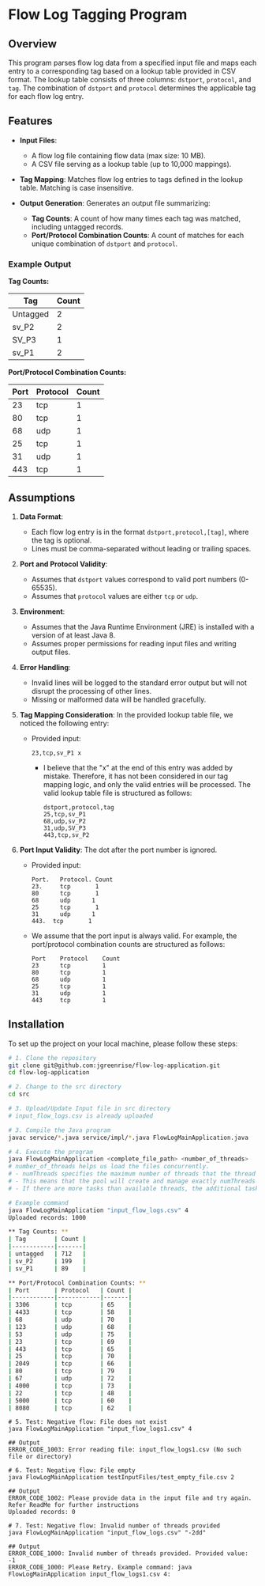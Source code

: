 # Flow Log Tagging Program

## Overview

This program parses flow log data from a specified input file and maps each entry to a corresponding tag based on a lookup table provided in CSV format. The lookup table consists of three columns: `dstport`, `protocol`, and `tag`. The combination of `dstport` and `protocol` determines the applicable tag for each flow log entry.

## Features

- **Input Files**:
    - A flow log file containing flow data (max size: 10 MB).
    - A CSV file serving as a lookup table (up to 10,000 mappings).

- **Tag Mapping**: Matches flow log entries to tags defined in the lookup table. Matching is case insensitive.

- **Output Generation**: Generates an output file summarizing:
    - **Tag Counts**: A count of how many times each tag was matched, including untagged records.
    - **Port/Protocol Combination Counts**: A count of matches for each unique combination of `dstport` and `protocol`.

### Example Output

**Tag Counts:**

| Tag       | Count |
|-----------|-------|
| Untagged  | 2     |
| sv_P2     | 2     |
| SV_P3     | 1     |
| sv_P1     | 2     |

**Port/Protocol Combination Counts:**

| Port | Protocol | Count |
|------|----------|-------|
| 23   | tcp      | 1     |
| 80   | tcp      | 1     |
| 68   | udp      | 1     |
| 25   | tcp      | 1     |
| 31   | udp      | 1     |
| 443  | tcp      | 1     |

## Assumptions

1. **Data Format**:
    - Each flow log entry is in the format `dstport,protocol,[tag]`, where the tag is optional.
    - Lines must be comma-separated without leading or trailing spaces.

2. **Port and Protocol Validity**:
    - Assumes that `dstport` values correspond to valid port numbers (0-65535).
    - Assumes that `protocol` values are either `tcp` or `udp`.

3. **Environment**:
    - Assumes that the Java Runtime Environment (JRE) is installed with a version of at least Java 8.
    - Assumes proper permissions for reading input files and writing output files.

4. **Error Handling**:
    - Invalid lines will be logged to the standard error output but will not disrupt the processing of other lines.
    - Missing or malformed data will be handled gracefully.

5. **Tag Mapping Consideration**: In the provided lookup table file, we noticed the following entry:
    - Provided input:
      ```
      23,tcp,sv_P1 x
      ```
      - I believe that the "x" at the end of this entry was added by mistake. Therefore, it has not been considered in our tag mapping logic, and only the valid entries will be processed. The valid lookup table file is structured as follows:
        ```
        dstport,protocol,tag
        25,tcp,sv_P1
        68,udp,sv_P2
        31,udp,SV_P3
        443,tcp,sv_P2
        ```

6. **Port Input Validity**: The dot after the port number is ignored. 
    - Provided input:
      ```
      Port.   Protocol. Count
      23.     tcp       1
      80      tcp       1
      68      udp      1
      25      tcp       1
      31      udp      1
      443.  tcp       1
      ```
   - We assume that the port input is always valid. For example, the port/protocol combination counts are structured as follows:
     ```
     Port    Protocol    Count
     23      tcp         1
     80      tcp         1
     68      udp         1
     25      tcp         1
     31      udp         1
     443     tcp         1
     ```



## Installation

To set up the project on your local machine, please follow these steps:

```bash
# 1. Clone the repository
git clone git@github.com:jgreenrise/flow-log-application.git
cd flow-log-application

# 2. Change to the src directory
cd src

# 3. Upload/Update Input file in src directory
# input_flow_logs.csv is already uploaded

# 3. Compile the Java program
javac service/*.java service/impl/*.java FlowLogMainApplication.java 

# 4. Execute the program
java FlowLogMainApplication <complete_file_path> <number_of_threads>
# number_of_threads helps us load the files concurrently. 
# - numThreads specifies the maximum number of threads that the thread pool can have active at any given time. 
# - This means that the pool will create and manage exactly numThreads threads to execute tasks concurrently. 
# - If there are more tasks than available threads, the additional tasks will wait in a queue until a thread becomes available.

# Example command
java FlowLogMainApplication "input_flow_logs.csv" 4
Uploaded records: 1000

** Tag Counts: **
| Tag        | Count |
|------------|-------|
| untagged   | 712   |
| sv_P2      | 199   |
| sv_P1      | 89    |

** Port/Protocol Combination Counts: **
| Port       | Protocol   | Count |
|------------|------------|-------|
| 3306       | tcp        | 65    |
| 4433       | tcp        | 58    |
| 68         | udp        | 70    |
| 123        | udp        | 68    |
| 53         | udp        | 75    |
| 23         | tcp        | 69    |
| 443        | tcp        | 65    |
| 25         | tcp        | 70    |
| 2049       | tcp        | 66    |
| 80         | tcp        | 79    |
| 67         | udp        | 72    |
| 4000       | tcp        | 73    |
| 22         | tcp        | 48    |
| 5000       | tcp        | 60    |
| 8080       | tcp        | 62    |

```

```
# 5. Test: Negative flow: File does not exist
java FlowLogMainApplication "input_flow_logs1.csv" 4

## Output
ERROR_CODE_1003: Error reading file: input_flow_logs1.csv (No such file or directory)
```

```
# 6. Test: Negative flow: File empty
java FlowLogMainApplication testInputFiles/test_empty_file.csv 2

## Output
ERROR_CODE_1002: Please provide data in the input file and try again. Refer ReadMe for further instructions
Uploaded records: 0
```

```
# 7. Test: Negative flow: Invalid number of threads provided
java FlowLogMainApplication "input_flow_logs.csv" "-2dd"

## Output
ERROR_CODE_1000: Invalid number of threads provided. Provided value: -1
ERROR_CODE_1000: Please Retry. Example command: java FlowLogMainApplication input_flow_logs1.csv 4: 
```

